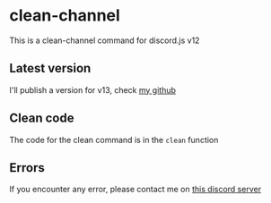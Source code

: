 # clean-channel
This is a clean-channel command for discord.js v12

## Latest version
I'll publish a version for v13, check [my github](https://github.com/Greensky-gs)

## Clean code
The code for the clean command is in the `clean` function

## Errors
If you encounter any error, please contact me on [this discord server](https://discord.gg/fHyN5w84g6)
